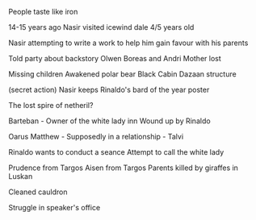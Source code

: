 
People taste like iron

14-15 years ago Nasir visited icewind dale
4/5 years old

Nasir attempting to write a work to help him gain favour with his parents

Told party about backstory
Olwen
Boreas and Andri
Mother lost

Missing children
Awakened polar bear
Black Cabin 
Dazaan structure

(secret action)
Nasir keeps Rinaldo's bard of the year poster

The lost spire of netheril?

Barteban - Owner of the white lady inn
Wound up by Rinaldo

Oarus Matthew - Supposedly in a relationship - Talvi

Rinaldo wants to conduct a seance
	Attempt to call the white lady


Prudence from Targos
Aisen from Targos
Parents killed by giraffes in Luskan

Cleaned cauldron

Struggle in speaker's office



